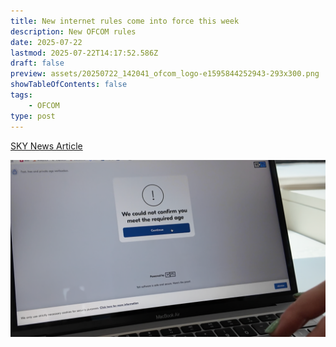 ```yaml
---
title: New internet rules come into force this week
description: New OFCOM rules
date: 2025-07-22
lastmod: 2025-07-22T14:17:52.586Z
draft: false
preview: assets/20250722_142041_ofcom_logo-e1595844252943-293x300.png
showTableOfContents: false
tags:
    - OFCOM
type: post
---
```

[SKY News Article](https://x.com/SkyNews/status/1947627124291998108https:/)

![](assets/20250722_142116_skynews-yoti-age-checks-ofcom_6970626.png)
